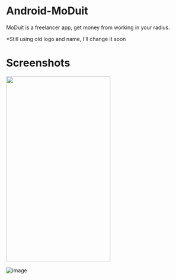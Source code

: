# Android-MoDuit
MoDuit is a freelancer app, get money from working in your radius.

*Still using old logo and name, I'll change it soon

# Screenshots

<img src="https://user-images.githubusercontent.com/82354360/119220691-ed9b0900-bb15-11eb-82f9-f40770d70565.png" width="281" height="500" />

![image](https://user-images.githubusercontent.com/82354360/118855567-1649b580-b900-11eb-892e-3664c7d71dd4.png)


